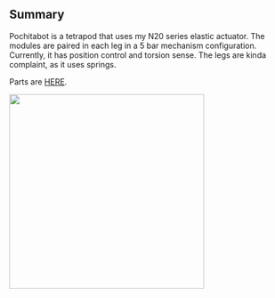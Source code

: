 ## Summary

Pochitabot is a tetrapod that uses my N20 series elastic actuator. The modules are paired in each leg in a 5 bar mechanism configuration. Currently, it has position control and torsion sense. The legs are kinda complaint, as it uses springs.

Parts are [HERE](https://grabcad.com/library/tetrapod-robot-1).

<img src="/imgs/module.png" width="350">
